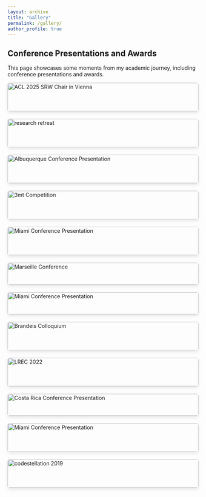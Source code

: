 ```yaml
---
layout: archive
title: "Gallery"
permalink: /gallery/
author_profile: true
---
```


## Conference Presentations and Awards

This page showcases some moments from my academic journey, including conference presentations and awards.

<div class="gallery">
    <figure>
     <img src="/assets/images/gallery/acl_2025.jpg" alt="ACL 2025 SRW Chair in Vienna">
     <figcaption>Student Research Workshop Chair at ACL 2025 in Vienna. <a href="https://2025.aclweb.org/organization/">Organizing committee</a>.</figcaption>
   </figure>

  <figure>
    <img src="/assets/images/gallery/research_award.jpg" alt="research retreat">
    <figcaption>Receiving 2024 Computer Science Outstanding Research Award at Brandeis University Research Retreat.</figcaption>
  </figure>
  <figure>
    <img src="/assets/images/gallery/naacl.jpg" alt="Albuquerque Conference Presentation">
    <figcaption>Presenting event coreference research paper at NAACL 2025 at Alburquerque.</figcaption>
  </figure>

 <figure>
    <img src="/assets/images/gallery/3mt_award.jpg" alt="3mt Competition">
    <figcaption>Receiving the People's Choice Award at the Three Minute Thesis (3MT) competition 2025.</figcaption>
  </figure>
  <figure>
    <img src="/assets/images/gallery/Miami.jpg" alt="Miami Conference Presentation">
    <figcaption>Presenting computational framing research paper at EMNLP 2024 at Miami.</figcaption>
  </figure>
  
  <figure>
    <img src="/assets/images/gallery/Boulder.jpg" alt="Marseille Conference">
    <figcaption>Presented a tutorial at UMR project meeting 2024 at UC Boulder.</figcaption>
  </figure>

  <figure>
    <img src="/assets/images/gallery/Georgetown.jpg" alt="Miami Conference Presentation">
    <figcaption>Presented a tutorial at UMR Workshop 2024 Georgetown University.</figcaption>
  </figure>
  
  <figure>
    <img src="/assets/images/gallery/cl_colloquium.jpg" alt="Brandeis Colloquium">
    <figcaption>Presented CDEC research paper at Brandeis Computational Linguistics Colloquium 2023.</figcaption>
  </figure>

  <figure>
    <img src="/assets/images/gallery/Marseille.jpg" alt="LREC 2022">
    <figcaption>Co-organized and presented a workshop on UMR at LREC 2022 in Marseille.</figcaption>
  </figure>

  <figure>
    <img src="/assets/images/gallery/costa_rica.jpg" alt="Costa Rica Conference Presentation">
    <figcaption>Presenting UMR Writer paper at EMNLP 2021 at gathertown.</figcaption>
  </figure>

  <figure>
    <img src="/assets/images/gallery/commencement.jpg" alt="Miami Conference Presentation">
    <figcaption>Selected as Commencement Speaker for Brandeis University Computational Linguistics Graduation Ceremony Class of 2020.</figcaption>
  </figure>
  
  <figure>
    <img src="/assets/images/gallery/hackthon.jpg" alt="codestellation 2019">
    <figcaption>Receiving First Prize for Machine Learning Track at Codestellation Brandeis Hackathon 2019.</figcaption>
  </figure>
</div>

<style>
.gallery {
  display: grid;
  grid-template-columns: repeat(auto-fill, minmax(300px, 1fr));
  grid-gap: 20px;
}

.gallery figure {
  margin: 0;
  overflow: hidden;
  border-radius: 5px;
  box-shadow: 0 4px 8px rgba(0,0,0,0.1);
}

.gallery img {
  width: 100%;
  height: auto;
  transition: transform 0.3s ease;
}

.gallery img:hover {
  transform: scale(1.03);
}

.gallery figcaption {
  padding: 10px;
  text-align: center;
  font-style: italic;
}
</style>

<!-- I see you have additional images: Boulder.jpg and Georgetown.jpg. Would you like to add these to the gallery as well? --> 